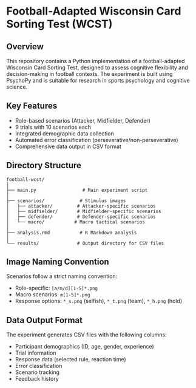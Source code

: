 # Football-Adapted Wisconsin Card Sorting Test (WCST)

## Overview
This repository contains a Python implementation of a football-adapted Wisconsin Card Sorting Test, designed to assess cognitive flexibility and decision-making in football contexts. The experiment is built using PsychoPy and is suitable for research in sports psychology and cognitive science.

## Key Features
- Role-based scenarios (Attacker, Midfielder, Defender)
- 9 trials with 10 scenarios each
- Integrated demographic data collection
- Automated error classification (perseverative/non-perseverative)
- Comprehensive data output in CSV format

## Directory Structure
```
football-wcst/
│
├── main.py                 # Main experiment script
│
├── scenarios/             # Stimulus images
│   ├── attacker/         # Attacker-specific scenarios
│   ├── midfielder/       # Midfielder-specific scenarios
│   ├── defender/         # Defender-specific scenarios
│   └── macro/           # Macro tactical scenarios
│
├── analysis.rmd           # R Markdown analysis
│
└── results/              # Output directory for CSV files
```

## Image Naming Convention
Scenarios follow a strict naming convention:
- Role-specific: `[a/m/d][1-5]*.png`
- Macro scenarios: `m[1-5]*.png`
- Response options: `*_s.png` (selfish), `*_t.png` (team), `*_h.png` (hold)

## Data Output Format
The experiment generates CSV files with the following columns:
- Participant demographics (ID, age, gender, experience)
- Trial information
- Response data (selected rule, reaction time)
- Error classification
- Scenario tracking
- Feedback history
